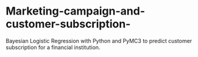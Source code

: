 # Marketing-campaign-and-customer-subscription-
Bayesian Logistic Regression with Python and PyMC3 to predict customer subscription for a financial institution.
